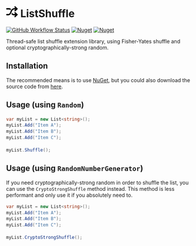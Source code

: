 # ![ListShuffle](https://raw.githubusercontent.com/MarkCiliaVincenti/ListShuffle/master/logo32.png) ListShuffle
 [![GitHub Workflow Status](https://img.shields.io/github/workflow/status/MarkCiliaVincenti/ListShuffle/.NET?logo=github&style=for-the-badge)](https://actions-badge.atrox.dev/MarkCiliaVincenti/ListShuffle/goto?ref=master) [![Nuget](https://img.shields.io/nuget/v/ListShuffle?label=ListShuffle&logo=nuget&style=for-the-badge)](https://www.nuget.org/packages/ListShuffle) [![Nuget](https://img.shields.io/nuget/dt/ListShuffle?logo=nuget&style=for-the-badge)](https://www.nuget.org/packages/ListShuffle)

Thread-safe list shuffle extension library, using Fisher-Yates shuffle and optional cryptographically-strong random.

## Installation
The recommended means is to use [NuGet](https://www.nuget.org/packages/ListShuffle), but you could also download the source code from [here](https://github.com/MarkCiliaVincenti/ListShuffle/releases).

## Usage (using `Random`)
```csharp
var myList = new List<string>();
myList.Add("Item A");
myList.Add("Item B");
myList.Add("Item C");

myList.Shuffle();
```

## Usage (using `RandomNumberGenerator`)
If you need cryptographically-strong random in order to shuffle the list, you can use the `CryptoStrongShuffle` method instead. This method is less performant and only use it if you absolutely need to.

```csharp
var myList = new List<string>();
myList.Add("Item A");
myList.Add("Item B");
myList.Add("Item C");

myList.CryptoStrongShuffle();
```
